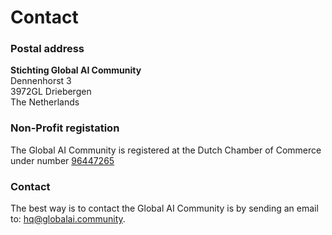 # Contact


### Postal address
**Stichting Global AI Community**   
Dennenhorst 3   
3972GL Driebergen    
The Netherlands   


### Non-Profit registation
The Global AI Community is registered at the Dutch Chamber of Commerce under number [96447265](https://www.kvk.nl/bestellen/#/96447265)    

### Contact
The best way is to contact the Global AI Community is by sending an email to: hq@globalai.community.   
